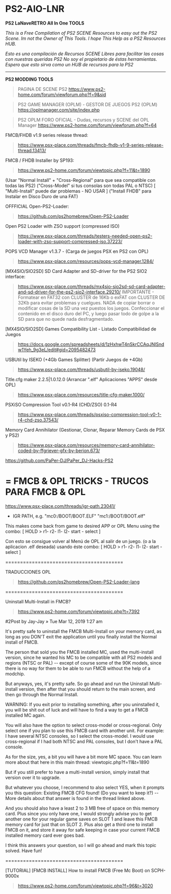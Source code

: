 # PS2-AIO-LNR

**PS2 LaNaveRETRO All In One TOOLS**

_This is a Free Compilation of PS2 SCENE Resources to easy out the PS2 Scene. 
Im not the Owner of This Tools.
I hope This Help as a PS2 Resources HUB._

_Esto es una compilación de Recursos SCENE Libres para facilitar las cosas con nuestras queridas PS2 
No soy el propietario de éstas herramientas. 
Espero que esto sirva como un HUB de recursos para la PS2_

----------------------------

**PS2 MODDING TOOLS**

> PAGINA DE SCENE PS2
https://www.ps2-home.com/forum/viewforum.php?f=9&sid

> PS2 GAME MANAGER (OPLM) - GESTOR DE JUEGOS PS2 (OPLM)
https://oplmanager.com/site/index.php

> PS2 OPLM FORO OFICIAL - Dudas, recursos y SCENE del OPL Manager
https://www.ps2-home.com/forum/viewforum.php?f=64


FMCB/FHDB v1.9 series release thread: 
> https://www.psx-place.com/threads/fmcb-fhdb-v1-9-series-release-thread.13413/

FMCB / FHDB Installer by SP193:
> https://www.ps2-home.com/forum/viewtopic.php?f=11&t=1890

(Usar "Normal Install" + "Cross-Regional" para que sea compatible con todas las PS2) 
("Cross-Model" si tus consolas son todas PAL o NTSC)
[ "Multi-Install" puede dar problemas - NO USAR ]
("Install FHDB" para Instalar en Disco Duro de una FAT)

OFFFICIAL Open-PS2-Loader:
> https://github.com/ps2homebrew/Open-PS2-Loader

Open PS2 Loader with ZSO support (compressed ISO)
> https://www.psx-place.com/threads/testers-needed-open-ps2-loader-with-zso-support-compressed-iso.37223/

POPS VCD Manager v1.3.7 - (Carga de juegos PSX en PS2 con OPL)
> https://www.psx-place.com/resources/pops-vcd-manager.1284/

[MX4SIO/SIO2SD] SD Card Adapter and SD-driver for the PS2 SIO2 interface:
> https://www.psx-place.com/threads/mx4sio-sio2sd-sd-card-adapter-and-sd-driver-for-the-ps2-sio2-interface.29210/
IMPORTANTE - Formatear en FAT32 con CLUSTER de 16Kb o exFAT con CLUSTER DE 32Kb para evitar problemas y cuelgues. NADA de copiar borrar o modificar cosas de la SD una vez puestos los juegos. Confeccionar el contenido en el disco duro del PC, y luego pasar todo de golpe a la SD para que no quede nada desfragmentado.

[MX4SIO/SIO2SD] Games Compatibility List - Listado Compatibilidad de Juegos
> https://docs.google.com/spreadsheets/d/1zHxhwT4nSkrCCAqJNlSndw1Yeh_9g3eL/edit#gid=2095482473

USBUtil by ISEKO (+4Gb Games Splitter) (Partir Juegos de +4Gb)
> https://www.psx-place.com/threads/usbutil-by-iseko.19048/

Title.cfg maker 2.2.5|1.0.12.0 (Arrancar ".elf" Aplicaciones "APPS" desde OPL)
> https://www.psx-place.com/resources/title-cfg-maker.1000/

PSXiSO Compression Tool v0.1-R4 (CHD/ZSO) 0.1-R4
> https://www.psx-place.com/threads/psxiso-compression-tool-v0-1-r4-chd-zso.37543/

Memory Card Annihilator (Gestionar, Clonar, Reparar Memory Cards de PSX y PS2)
> https://www.psx-place.com/resources/memory-card-annihilator-coded-by-ffgriever-gfx-by-berion.673/





https://github.com/PaPer-DJ/PaPer_DJ-Hacks-PS2








=
FMCB & OPL TRICKS - TRUCOS PARA FMCB & OPL
=

https://www.psx-place.com/threads/igr-path.23041/

   * IGR PATH, e.g. "mc0:/BOOT/BOOT.ELF"
                    "mc1:/BOOT/BOOT.elf"

This makes come back from game to desired APP or OPL Menu using the combo: 
[ HOLD > r1- r2- l1- l2- start - select ]

Con esto se consigue volver al Menú de OPL al salir de un juego. (o a la aplicacion .elf deseada) usando éste combo:
[ HOLD > r1- r2- l1- l2- start - select ]

========================================

TRADUCCIONES OPL
> https://github.com/ps2homebrew/Open-PS2-Loader-lang

========================================

Uninstall Multi-Install in FMCB?
> https://www.ps2-home.com/forum/viewtopic.php?t=7392

#2Post by Jay-Jay » Tue Mar 12, 2019 1:27 am

It's pretty safe to uninstall the FMCB Multi-Install on your memory card, as long as you DON'T exit the application until you finally install the Normal install of FMCB.

The person that sold you the FMCB installed MC, used the multi-install version, since he wanted his MC to be compatible with all PS2 models and regions (NTSC or PAL) -- except of course some of the 90K models, since there is no way for them to be able to run FMCB without the help of a modchip.

But anyways, yes, it's pretty safe. So go ahead and run the Uninstall Multi-install version, then after that you should return to the main screen, and then go through the Normal Install.

WARNING: If you exit prior to installing something, after you uninstalled it, you will be shit out of luck and will have to find a way to get a FMCB installed MC again.

You will also have the option to select cross-model or cross-regional. Only select one if you plan to use this FMCB card with another unit. For example: I have several NTSC consoles, so I select the cross-model. I would use cross-regional if I had both NTSC and PAL consoles, but I don't have a PAL console.

As for the size, yes, a bit you will have a bit more MC space. You can learn more about that here in this main thread: viewtopic.php?f=11&t=1890

But if you still prefer to have a multi-install version, simply install that version over it to upgrade.

But whatever you choose, I recommend to also select YES, when it prompts you this question: Existing FMCB CFG found!
(Do you want to keep it?) -- More details about that answer is found in the thread linked above.

And you should also have a least 2 to 3 MB free of space on this memory card. Plus since you only have one, I would strongly advise you to get another one for your regular game saves on SLOT 1 and leave this FMCB memory card for just that on SLOT 2. Plus also get a third one to install FMCB on it, and store it away for safe keeping in case your current FMCB installed memory card ever goes bad.

I think this answers your question, so I will go ahead and mark this topic solved. Have fun!

========================================

[TUTORIAL] [FMCB INSTALL] How to install FMCB (Free Mc Boot) on SCPH-9000x

> https://www.ps2-home.com/forum/viewtopic.php?f=96&t=3020
